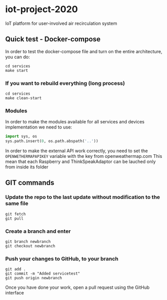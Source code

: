 # iot-project-2020
IoT platform for user-involved air recirculation system

## Quick test - Docker-compose
In order to test the docker-compose file and turn on the entire architecture, you can do:
```
cd services
make start
```

### If you want to rebuild everything (long process)
```
cd services
make clean-start
```

### Modules
In order to make the modules available for all services and devices implementation we need to use:
```python
import sys, os
sys.path.insert(0, os.path.abspath('..'))
```

In order to make the external API work correctly, you need to set the `OPENWETHERMAPAPIKEY` variable with the key from openweathermap.com
This mean that each Raspberry and ThinkSpeakAdaptor can be lauched only from inside its folder





## GIT commands

### Update the repo to the last update without modification to the same file
```
git fetch
git pull
```


### Create a branch and enter
```
git branch newbranch
git checkout newbranch
```

### Push your changes to GitHub, to your branch
```
git add .
git commit -m "Added servicetest"
git push origin newbranch
```
Once you have done your work, open a pull request using the GitHub interface
